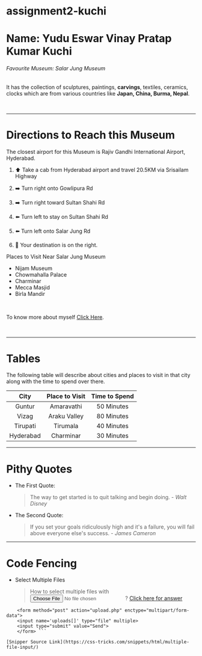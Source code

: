 # assignment2-kuchi

# Name: Yudu Eswar Vinay Pratap Kumar Kuchi

###### Favourite Museum: Salar Jung Museum

It has the collection of sculptures, paintings, **carvings**, textiles, ceramics, clocks which are from 
various countries like **Japan, China, Burma, Nepal**.

<br>

****


# Directions to Reach this Museum


The closest airport for this Museum is Rajiv Gandhi International Airport, Hyderabad.

1. ⬆️ Take a cab from Hyderabad airport and travel 20.5KM via Srisailam Highway

2. ➡️ Turn right onto Gowlipura Rd

3. ➡️ Turn right toward Sultan Shahi Rd

4. ⬅️ Turn left to stay on Sultan Shahi Rd

5. ⬅️ Turn left onto Salar Jung Rd

6. 📍  Your destination is on the right.

Places to Visit Near Salar Jung Museum

- Nijam Museum
- Chowmahalla Palace
- Charminar
- Mecca Masjid
- Birla Mandir

<br>

To know more about myself [Click Here](/AboutMe.md).

<br>

****

# Tables

The following table will describe about cities and places to visit in that city along with the time to spend over there.

|  City      | Place to Visit | Time to Spend |
| :----:     |    :----:      |     :----:    |
| Guntur     | Amaravathi     |  50 Minutes   |
| Vizag      | Araku Valley   |  80 Minutes   |
| Tirupati   | Tirumala       |  40 Minutes   |
| Hyderabad  | Charminar      |  30 Minutes   |


****

# Pithy Quotes

* The First Quote:
    >   The way to get started is to quit talking and begin doing. - *Walt Disney*

* The Second Quote:
    >   If you set your goals ridiculously high and it's a failure, you will fail above everyone else's success. - *James Cameron*

****

# Code Fencing

* Select Multiple Files
    >   How to select multiple files with <input type="file">?
    >   [Click here for answer](https://stackoverflow.com/questions/1593225/how-to-select-multiple-files-with-input-type-file)

```
    <form method="post" action="upload.php" enctype="multipart/form-data">
    <input name='uploads[]' type="file" multiple>
    <input type="submit" value="Send">
    </form> ```

[Snipper Source Link](https://css-tricks.com/snippets/html/multiple-file-input/)


